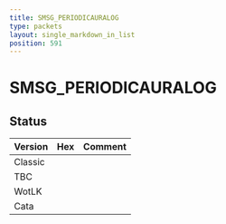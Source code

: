 ```yaml
---
title: SMSG_PERIODICAURALOG
type: packets
layout: single_markdown_in_list
position: 591
---
```


# SMSG_PERIODICAURALOG

## Status

Version | Hex | Comment
---------- | ---------- | ---------- 
Classic |  |  
TBC |  |  
WotLK |  |  
Cata |  |  
